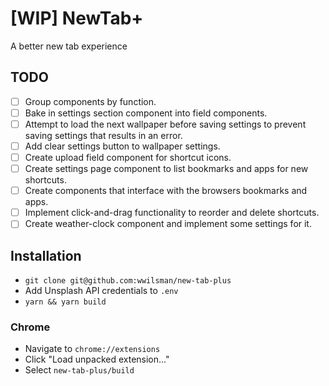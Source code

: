 # [WIP] NewTab+

A better new tab experience

## TODO

- [ ] Group components by function.
- [ ] Bake in settings section component into field components.
- [ ] Attempt to load the next wallpaper before saving settings to prevent
  saving settings that results in an error.
- [ ] Add clear settings button to wallpaper settings.
- [ ] Create upload field component for shortcut icons.
- [ ] Create settings page component to list bookmarks and apps for new shortcuts.
- [ ] Create components that interface with the browsers bookmarks and apps.
- [ ] Implement click-and-drag functionality to reorder and delete shortcuts.
- [ ] Create weather-clock component and implement some settings for it.

## Installation

- `git clone git@github.com:wwilsman/new-tab-plus`
- Add Unsplash API credentials to `.env`
- `yarn && yarn build`

### Chrome

- Navigate to `chrome://extensions`
- Click "Load unpacked extension..."
- Select `new-tab-plus/build`
